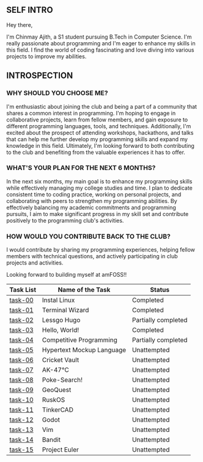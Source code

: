 ## SELF INTRO

Hey there,

I'm Chinmay Ajith, a S1 student pursuing B.Tech in Computer Science. I'm really passionate about programming and I'm eager to enhance my skills in this field. I find the world of coding fascinating and love diving into various projects to improve my abilities. 

## INTROSPECTION

### WHY SHOULD YOU CHOOSE ME?

I'm enthusiastic about joining the club and being a part of a community that shares a common interest in programming. I'm hoping to engage in collaborative projects, learn from fellow members, and gain exposure to different programming languages, tools, and techniques. Additionally, I'm excited about the prospect of attending workshops, hackathons, and talks that can help me further develop my programming skills and expand my knowledge in this field. Ultimately, I'm looking forward to both contributing to the club and benefiting from the valuable experiences it has to offer.

### WHAT'S YOUR PLAN FOR THE NEXT 6 MONTHS?

In the next six months, my main goal is to enhance my programming skills while effectively managing my college studies and time. I plan to dedicate consistent time to coding practice, working on personal projects, and collaborating with peers to strengthen my programming abilities. By effectively balancing my academic commitments and programming pursuits, I aim to make significant progress in my skill set and contribute positively to the programming club's activities.

### HOW WOULD YOU CONTRIBUTE BACK TO THE CLUB?

I would contribute by sharing my programming experiences, helping fellow members with technical questions, and actively participating in club projects and activities.

Looking forward to building myself at amFOSS!!


| Task List                                                                   | Name of the Task            | Status               |
|-----------------------------------------------------------------------------|-----------------------------|----------------------|
| [task-00](https://github.com/chimnayajith/amfoss-tasks/tree/main//task-00)  | Instal Linux                | Completed            |
| [task-01](https://github.com/chimnayajith/amfoss-tasks/tree/main//task-01)  | Terminal Wizard             | Completed            |
| [task-02](https://github.com/chimnayajith/amfoss-tasks/tree/main//task-02)  | Lessgo Hugo                 | Partially completed  |
| [task-03](https://github.com/chimnayajith/amfoss-tasks/tree/main//task-03)  | Hello, World!               | Completed            |
| [task-04](https://github.com/chimnayajith/amfoss-tasks/tree/main//task-04)  | Competitive Programming     | Partially completed  |
| [task-05](https://github.com/chimnayajith/amfoss-tasks/tree/main//task-05)  | Hypertext Mockup Language   | Unattempted          |
| [task-06](https://github.com/chimnayajith/amfoss-tasks/tree/main//task-06)  | Cricket Vault               | Unattempted          | 
| [task-07](https://github.com/chimnayajith/amfoss-tasks/tree/main//task-07)  | AK-47℃                     | Unattempted          |
| [task-08](https://github.com/chimnayajith/amfoss-tasks/tree/main//task-08)  | Poke-Search!                | Unattempted          |
| [task-09](https://github.com/chimnayajith/amfoss-tasks/tree/main//task-09)  | GeoQuest                    | Unattempted          |
| [task-10](https://github.com/chimnayajith/amfoss-tasks/tree/main//task-10)  | RuskOS                      | Unattempted          |
| [task-11](https://github.com/chimnayajith/amfoss-tasks/tree/main//task-11)  | TinkerCAD                   | Unattempted          |
| [task-12](https://github.com/chimnayajith/amfoss-tasks/tree/main//task-12)  | Godot                       | Unattempted          |
| [task-13](https://github.com/chimnayajith/amfoss-tasks/tree/main//task-13)  | Vim                         | Unattempted          |
| [task-14](https://github.com/chimnayajith/amfoss-tasks/tree/main//task-14)  | Bandit                      | Unattempted          |
| [task-15](https://github.com/chimnayajith/amfoss-tasks/tree/main//task-15)  | Project Euler               | Unattempted          |
